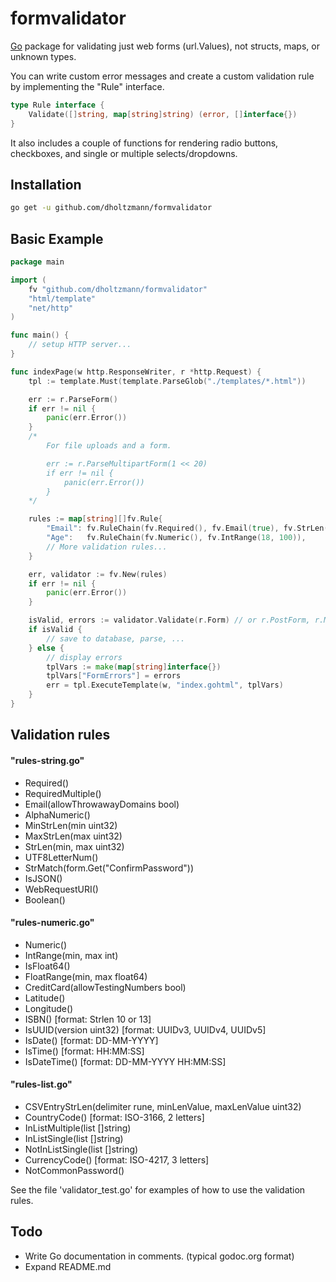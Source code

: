 formvalidator
========

[Go](http://golang.org) package for validating just web forms (url.Values), not structs, maps, or unknown types.

You can write custom error messages and create a custom validation rule by implementing the "Rule" interface.

```go
type Rule interface {
	Validate([]string, map[string]string) (error, []interface{})
}
```

It also includes a couple of functions for rendering radio buttons, checkboxes, and single or multiple selects/dropdowns.

## Installation

```bash
go get -u github.com/dholtzmann/formvalidator
```

## Basic Example

```go
package main

import (
	fv "github.com/dholtzmann/formvalidator"
	"html/template"
	"net/http"
)

func main() {
	// setup HTTP server...
}

func indexPage(w http.ResponseWriter, r *http.Request) {
	tpl := template.Must(template.ParseGlob("./templates/*.html"))

	err := r.ParseForm()
	if err != nil {
		panic(err.Error())
	}
	/*
		For file uploads and a form.

		err := r.ParseMultipartForm(1 << 20)
		if err != nil {
			panic(err.Error())
		}
	*/

	rules := map[string][]fv.Rule{
		"Email": fv.RuleChain(fv.Required(), fv.Email(true), fv.StrLen(6, 50)),
		"Age":   fv.RuleChain(fv.Numeric(), fv.IntRange(18, 100)),
		// More validation rules...
	}

	err, validator := fv.New(rules)
	if err != nil {
		panic(err.Error())
	}

	isValid, errors := validator.Validate(r.Form) // or r.PostForm, r.MultipartForm.Value
	if isValid {
		// save to database, parse, ...
	} else {
		// display errors
		tplVars := make(map[string]interface{})
		tplVars["FormErrors"] = errors
		err = tpl.ExecuteTemplate(w, "index.gohtml", tplVars)
	}
}
```

## Validation rules

#### "rules-string.go"
- Required()
- RequiredMultiple()
- Email(allowThrowawayDomains bool)
- AlphaNumeric()
- MinStrLen(min uint32)
- MaxStrLen(max uint32)
- StrLen(min, max uint32)
- UTF8LetterNum()
- StrMatch(form.Get("ConfirmPassword"))
- IsJSON()
- WebRequestURI()
- Boolean()

#### "rules-numeric.go"
- Numeric()
- IntRange(min, max int)
- IsFloat64()
- FloatRange(min, max float64)
- CreditCard(allowTestingNumbers bool)
- Latitude()
- Longitude()
- ISBN() [format: Strlen 10 or 13]
- IsUUID(version uint32) [format: UUIDv3, UUIDv4, UUIDv5]
- IsDate() [format: DD-MM-YYYY]
- IsTime() [format: HH:MM:SS]
- IsDateTime() [format: DD-MM-YYYY HH:MM:SS]

#### "rules-list.go"
- CSVEntryStrLen(delimiter rune, minLenValue, maxLenValue uint32)
- CountryCode() [format: ISO-3166, 2 letters]
- InListMultiple(list []string)
- InListSingle(list []string)
- NotInListSingle(list []string)
- CurrencyCode() [format: ISO-4217, 3 letters]
- NotCommonPassword()

See the file 'validator_test.go' for examples of how to use the validation rules.

## Todo
* Write Go documentation in comments. (typical godoc.org format)
* Expand README.md
